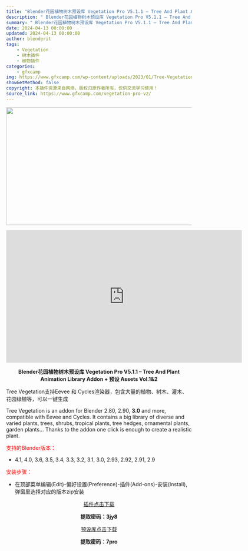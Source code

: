 ```yaml
---
title: "Blender花园植物树木预设库 Vegetation Pro V5.1.1 – Tree And Plant Animation Library Addon + 预设 Assets Vol.1&2"
description: "﻿﻿ Blender花园植物树木预设库 Vegetation Pro V5.1.1 – Tree And Plant Animation Library Addon + 预设 Assets..."
summary: "﻿﻿ Blender花园植物树木预设库 Vegetation Pro V5.1.1 – Tree And Plant Animation Library Addon + 预设 Assets..."
date: 2024-04-13 00:00:00
updated: 2024-04-13 00:00:00
author: blenderit
tags: 
    - Vegetation
    - 树木插件
    - 植物插件
categories:
    - gfxcamp
img: https://www.gfxcamp.com/wp-content/uploads/2023/01/Tree-Vegetation-Tree-And-Plant-Animation-Library-Addon.jpg
showGetMethod: false
copyright: 本插件资源来自网络，版权归原作者所有，仅供交流学习使用！
source_link: https://www.gfxcamp.com/vegetation-pro-v2/
---
```

<div><p><img decoding="async" class="aligncenter size-full wp-image-120829" src="https://www.gfxcamp.com/wp-content/uploads/2023/01/Tree-Vegetation-Tree-And-Plant-Animation-Library-Addon.jpg" data-src="https://www.gfxcamp.com/wp-content/uploads/2023/01/Tree-Vegetation-Tree-And-Plant-Animation-Library-Addon.jpg" alt="" width="640" height="320" data-srcset="https://www.gfxcamp.com/wp-content/uploads/2023/01/Tree-Vegetation-Tree-And-Plant-Animation-Library-Addon.jpg 640w, https://www.gfxcamp.com/wp-content/uploads/2023/01/Tree-Vegetation-Tree-And-Plant-Animation-Library-Addon-150x75.jpg 150w" data-sizes="(max-width: 640px) 100vw, 640px"></p><p style="text-align: center;"><iframe loading="lazy" src="https://player.youku.com/embed/XNTg5MjAwMzAwNA==" width="640" height="360" frameborder="0" allowfullscreen="allowfullscreen" data-mce-fragment="1"><span data-mce-type="bookmark" style="display: inline-block; width: 0px; overflow: hidden; line-height: 0;" class="mce_SELRES_start">﻿</span><span data-mce-type="bookmark" style="display: inline-block; width: 0px; overflow: hidden; line-height: 0;" class="mce_SELRES_start">﻿</span></iframe></p><p style="text-align: center;"><strong>Blender花园植物树木预设库 Vegetation Pro V5.1.1 – Tree And Plant Animation Library Addon + 预设 Assets Vol.1&amp;2</strong></p><p>Tree Vegetation支持Eevee 和 Cycles渲染器，包含大量的植物、树木、灌木、花园绿植等，可以一键生成</p><p>Tree Vegetation is an addon for Blender 2.80, 2.90, <b>3.0</b> and more, compatible with Eevee and Cycles. It contains a big library of diverse and varied plants, trees, shrubs, tropical plants, tree hedges, ornamental plants, garden plants… Thanks to the addon one click is enough to create a realistic plant.</p><p style="text-align: left;"><span style="color: #ff0000;">支持的Blender版本：</span></p><ul>
<li style="text-align: left;">4.1, 4.0, 3.6, 3.5, 3.4, 3.3, 3.2, 3.1, 3.0, 2.93, 2.92, 2.91, 2.9</li>
</ul><p style="text-align: left;"><span style="color: #ff0000;">安装步骤：</span></p><ul>
<li>在顶部菜单编辑(Edit)-偏好设置(Preference)-插件(Add-ons)-安装(Install),弹窗里选择对应的版本zip安装</li>
</ul><p style="text-align: center;"><a class="maxbutton-3 maxbutton maxbutton-baidu" target="_blank" rel="noopener" href="https://pan.baidu.com/s/1DvUfKfw8kiFIGMsyJI7TuA?pwd=3jy8"><span class="mb-text">插件点击下载</span></a></p><p style="text-align: center;"><strong>提取密码：3jy8</strong></p><p style="text-align: center;"><a class="maxbutton-3 maxbutton maxbutton-baidu" target="_blank" rel="noopener" href="https://pan.baidu.com/s/1Jb8V4DIhT4VwOh90PBueGw?pwd=7pro"><span class="mb-text">预设库点击下载</span></a></p><p style="text-align: center;"><strong>提取密码：7pro</strong></p></div>